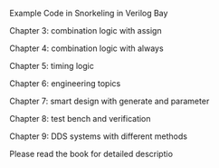 Example Code in Snorkeling in Verilog Bay



Chapter 3: combination logic with assign

Chapter 4: combination logic with always

Chapter 5: timing logic

Chapter 6: engineering topics

Chapter 7: smart design with generate and parameter

Chapter 8: test bench and verification

Chapter 9: DDS systems with different methods



Please read the book for detailed descriptio
